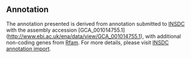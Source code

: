 
Annotation
----------

The annotation presented is derived from annotation submitted to
[INSDC](http://www.insdc.org) with the assembly accession [GCA\_001014755.1]
(http://www.ebi.ac.uk/ena/data/view/GCA_001014755.1),
with additional non-coding genes from
[Rfam](http://rfam.xfam.org/). For more details, please visit [INSDC
annotation import](http://ensemblgenomes.org/info/data/insdc_annotation).
